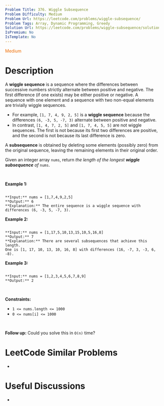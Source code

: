 ```yaml
---
Problem Title: 376. Wiggle Subsequence
Problem Difficulty: Medium
Problem Url: https://leetcode.com/problems/wiggle-subsequence/
Problem Tags: Array, Dynamic Programming, Greedy
Solution Url: https://leetcode.com/problems/wiggle-subsequence/solution/
IsPremium: No
IsTemplate: No
---
```


<span style="color: rgb(239, 108, 0);">Medium</span>

# Description

A **wiggle sequence** is a sequence where the differences between successive numbers strictly alternate between positive and negative. The first difference (if one exists) may be either positive or negative. A sequence with one element and a sequence with two non-equal elements are trivially wiggle sequences.


* For example, `[1, 7, 4, 9, 2, 5]` is a **wiggle sequence** because the differences `(6, -3, 5, -7, 3)` alternate between positive and negative.
* In contrast, `[1, 4, 7, 2, 5]` and `[1, 7, 4, 5, 5]` are not wiggle sequences. The first is not because its first two differences are positive, and the second is not because its last difference is zero.


A **subsequence** is obtained by deleting some elements (possibly zero) from the original sequence, leaving the remaining elements in their original order.


Given an integer array `nums`, return *the length of the longest **wiggle subsequence** of* `nums`.


 


**Example 1:**



```

**Input:** nums = [1,7,4,9,2,5]
**Output:** 6
**Explanation:** The entire sequence is a wiggle sequence with differences (6, -3, 5, -7, 3).

```

**Example 2:**



```

**Input:** nums = [1,17,5,10,13,15,10,5,16,8]
**Output:** 7
**Explanation:** There are several subsequences that achieve this length.
One is [1, 17, 10, 13, 10, 16, 8] with differences (16, -7, 3, -3, 6, -8).

```

**Example 3:**



```

**Input:** nums = [1,2,3,4,5,6,7,8,9]
**Output:** 2

```

 


**Constraints:**


* `1 <= nums.length <= 1000`
* `0 <= nums[i] <= 1000`


 


**Follow up:** Could you solve this in `O(n)` time?




# LeetCode Similar Problems

- []()

# Useful Discussions

- []()
